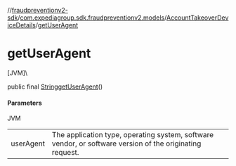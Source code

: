 //[fraudpreventionv2-sdk](../../../index.md)/[com.expediagroup.sdk.fraudpreventionv2.models](../index.md)/[AccountTakeoverDeviceDetails](index.md)/[getUserAgent](get-user-agent.md)

# getUserAgent

[JVM]\

public final [String](https://docs.oracle.com/javase/8/docs/api/java/lang/String.html)[getUserAgent](get-user-agent.md)()

#### Parameters

JVM

| | |
|---|---|
| userAgent | The application type, operating system, software vendor, or software version of the originating request. |

